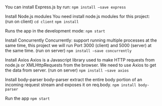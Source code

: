You can install Express.js by run:
`npm install –save express`

Install Node.js modules
You need install node.js modules for this project:
(run on client)
`cd client`
`npm install`

Runs the app in the development mode:
`npm start`

Install Concurrently
Concurrently: support running multiple processes at the same time, this project we will run Port 3000 (client) and 5000 (server) at the same time.
(run on server)
`npm install –save concurrently`

Install Axios
Axios is a Javascript library used to make HTTP requests from node.js or XMLHttpRequests from the browser. We need to use Axios to get the data from server.
(run on server)
`npm install –save axios`


Install body-parser
body-parser extract the entire body portion of an incoming request stream and exposes it on req.body.
`npm install body-parser`

Run the app
`npm start`
